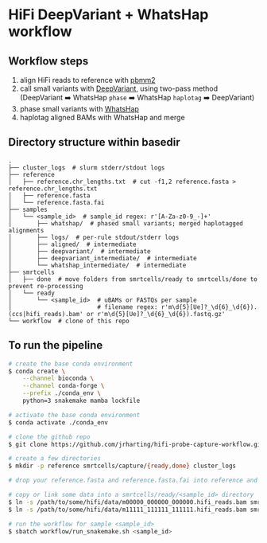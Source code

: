 # HiFi DeepVariant + WhatsHap workflow

## Workflow steps

1) align HiFi reads to reference with [pbmm2](https://github.com/PacificBiosciences/pbmm2)
2) call small variants with [DeepVariant](https://github.com/google/deepvariant), using two-pass method (DeepVariant :arrow_right: WhatsHap `phase` :arrow_right: WhatsHap `haplotag` :arrow_right: DeepVariant)
3) phase small variants with [WhatsHap](https://github.com/whatshap/whatshap)
4) haplotag aligned BAMs with WhatsHap and merge

## Directory structure within basedir

```text
.
├── cluster_logs  # slurm stderr/stdout logs
├── reference
│   ├── reference.chr_lengths.txt  # cut -f1,2 reference.fasta > reference.chr_lengths.txt
│   ├── reference.fasta
│   └── reference.fasta.fai
├── samples
│   └── <sample_id>  # sample_id regex: r'[A-Za-z0-9_-]+'
│       ├── whatshap/  # phased small variants; merged haplotagged alignments
│       ├── logs/  # per-rule stdout/stderr logs
│       ├── aligned/  # intermediate
│       ├── deepvariant/  # intermediate
│       ├── deepvariant_intermediate/  # intermediate
│       └── whatshap_intermediate/  # intermediate
├── smrtcells
│   ├── done  # move folders from smrtcells/ready to smrtcells/done to prevent re-processing
│   └── ready
│       └── <sample_id>  # uBAMs or FASTQs per sample
│                        # filename regex: r'm\d{5}[Ue]?_\d{6}_\d{6}).(ccs|hifi_reads).bam' or r'm\d{5}[Ue]?_\d{6}_\d{6}).fastq.gz'
└── workflow  # clone of this repo
```

## To run the pipeline

```bash
# create the base conda environment
$ conda create \
    --channel bioconda \
    --channel conda-forge \
    --prefix ./conda_env \
    python=3 snakemake mamba lockfile

# activate the base conda environment
$ conda activate ./conda_env

# clone the github repo
$ git clone https://github.com/jrharting/hifi-probe-capture-workflow.git workflow

# create a few directories
$ mkdir -p reference smrtcells/capture/{ready,done} cluster_logs

# drop your reference.fasta and reference.fasta.fai into reference and adjust the path in workflow/config.yaml

# copy or link some data into a smrtcells/ready/<sample_id> directory
$ ln -s /path/to/some/hifi/data/m00000_000000_000000.hifi_reads.bam smrtcells/capture/ready/<sample_id>/m00000_000000_000000.hifi_reads.bam
$ ln -s /path/to/some/hifi/data/m11111_111111_111111.hifi_reads.bam smrtcells/capture/ready/<sample_id>/m11111_111111_111111.hifi_reads.bam

# run the workflow for sample <sample_id>
$ sbatch workflow/run_snakemake.sh <sample_id>
```
